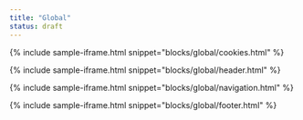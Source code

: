 ```yaml
---
title: "Global"
status: draft
---
```


{% include sample-iframe.html snippet="blocks/global/cookies.html" %}

{% include sample-iframe.html snippet="blocks/global/header.html" %}

{% include sample-iframe.html snippet="blocks/global/navigation.html" %}

{% include sample-iframe.html snippet="blocks/global/footer.html" %}
